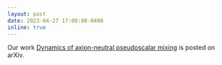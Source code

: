 ```yaml
---
layout: post
date: 2023-04-27 17:00:00-0400
inline: true
---
```


Our work [Dynamics of axion-neutral pseudoscalar mixing](https://arxiv.org/abs/2304.13884) is posted on arXiv.